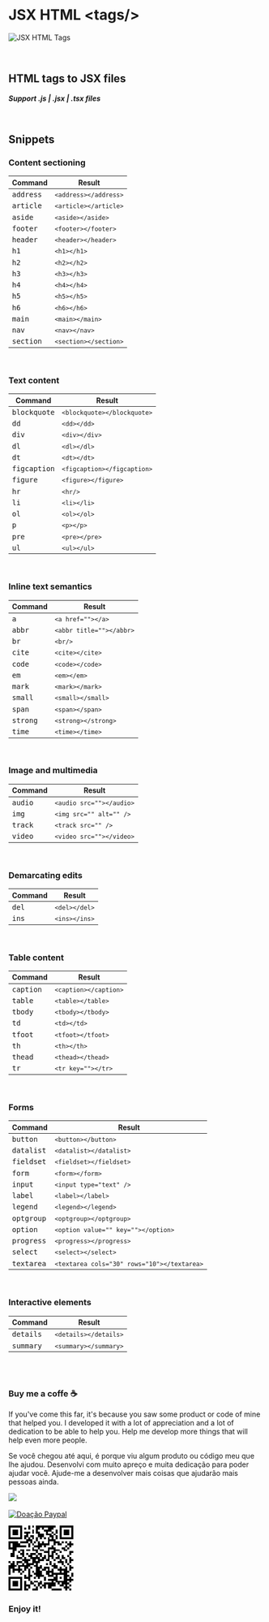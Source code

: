 # JSX HTML <tags\/\>

![JSX HTML Tags](https://github.com/angelorpt/vscode-jsx-html-tags/raw/HEAD/img/logo.png)

<br>

## HTML tags to JSX files

_**Support .js | .jsx | .tsx files**_

<br>

## Snippets

### Content sectioning

| Command            | Result                |
| ------------------ | --------------------- |
| <kbd>address</kbd> | `<address></address>` |
| <kbd>article</kbd> | `<article></article>` |
| <kbd>aside</kbd>   | `<aside></aside>`     |
| <kbd>footer</kbd>  | `<footer></footer>`   |
| <kbd>header</kbd>  | `<header></header>`   |
| <kbd>h1</kbd>      | `<h1></h1>`           |
| <kbd>h2</kbd>      | `<h2></h2>`           |
| <kbd>h3</kbd>      | `<h3></h3>`           |
| <kbd>h4</kbd>      | `<h4></h4>`           |
| <kbd>h5</kbd>      | `<h5></h5>`           |
| <kbd>h6</kbd>      | `<h6></h6>`           |
| <kbd>main</kbd>    | `<main></main>`       |
| <kbd>nav</kbd>     | `<nav></nav>`         |
| <kbd>section</kbd> | `<section></section>` |

<br>

### Text content

| Command               | Result                      |
| --------------------- | --------------------------- |
| <kbd>blockquote</kbd> | `<blockquote></blockquote>` |
| <kbd>dd</kbd>         | `<dd></dd>`                 |
| <kbd>div</kbd>        | `<div></div>`               |
| <kbd>dl</kbd>         | `<dl></dl>`                 |
| <kbd>dt</kbd>         | `<dt></dt>`                 |
| <kbd>figcaption</kbd> | `<figcaption></figcaption>` |
| <kbd>figure</kbd>     | `<figure></figure>`         |
| <kbd>hr</kbd>         | `<hr/>`                     |
| <kbd>li</kbd>         | `<li></li>`                 |
| <kbd>ol</kbd>         | `<ol></ol>`                 |
| <kbd>p</kbd>          | `<p></p>`                   |
| <kbd>pre</kbd>        | `<pre></pre>`               |
| <kbd>ul</kbd>         | `<ul></ul>`                 |

<br>

### Inline text semantics

| Command           | Result                   |
| ----------------- | ------------------------ |
| <kbd>a</kbd>      | `<a href=""></a>`        |
| <kbd>abbr</kbd>   | `<abbr title=""></abbr>` |
| <kbd>br</kbd>     | `<br/>`                  |
| <kbd>cite</kbd>   | `<cite></cite>`          |
| <kbd>code</kbd>   | `<code></code>`          |
| <kbd>em</kbd>     | `<em></em>`              |
| <kbd>mark</kbd>   | `<mark></mark>`          |
| <kbd>small</kbd>  | `<small></small>`        |
| <kbd>span</kbd>   | `<span></span>`          |
| <kbd>strong</kbd> | `<strong></strong>`      |
| <kbd>time</kbd>   | `<time></time>`          |

<br>

### Image and multimedia

| Command          | Result                   |
| ---------------- | ------------------------ |
| <kbd>audio</kbd> | `<audio src=""></audio>` |
| <kbd>img</kbd>   | `<img src="" alt="" />`  |
| <kbd>track</kbd> | `<track src="" />`       |
| <kbd>video</kbd> | `<video src=""></video>` |

<br>

### Demarcating edits

| Command        | Result        |
| -------------- | ------------- |
| <kbd>del</kbd> | `<del></del>` |
| <kbd>ins</kbd> | `<ins></ins>` |

<br>

### Table content

| Command            | Result                |
| ------------------ | --------------------- |
| <kbd>caption</kbd> | `<caption></caption>` |
| <kbd>table</kbd>   | `<table></table>`     |
| <kbd>tbody</kbd>   | `<tbody></tbody>`     |
| <kbd>td</kbd>      | `<td></td>`           |
| <kbd>tfoot</kbd>   | `<tfoot></tfoot>`     |
| <kbd>th</kbd>      | `<th></th>`           |
| <kbd>thead</kbd>   | `<thead></thead>`     |
| <kbd>tr</kbd>      | `<tr key=""></tr>`    |

<br>

### Forms

| Command             | Result                                      |
| ------------------- | ------------------------------------------- |
| <kbd>button</kbd>   | `<button></button>`                         |
| <kbd>datalist</kbd> | `<datalist></datalist>`                     |
| <kbd>fieldset</kbd> | `<fieldset></fieldset>`                     |
| <kbd>form</kbd>     | `<form></form>`                             |
| <kbd>input</kbd>    | `<input type="text" />`                     |
| <kbd>label</kbd>    | `<label></label>`                           |
| <kbd>legend</kbd>   | `<legend></legend>`                         |
| <kbd>optgroup</kbd> | `<optgroup></optgroup>`                     |
| <kbd>option</kbd>   | `<option value="" key=""></option>`         |
| <kbd>progress</kbd> | `<progress></progress>`                     |
| <kbd>select</kbd>   | `<select></select>`                         |
| <kbd>textarea</kbd> | `<textarea cols="30" rows="10"></textarea>` |

<br>

### Interactive elements

| Command            | Result                |
| ------------------ | --------------------- |
| <kbd>details</kbd> | `<details></details>` |
| <kbd>summary</kbd> | `<summary></summary>` |

<br><br>

### Buy me a coffe ☕

If you've come this far, it's because you saw some product or code of mine that helped you. I developed it with a lot of appreciation and a lot of dedication to be able to help you. Help me develop more things that will help even more people.

Se você chegou até aqui, é porque viu algum produto ou código meu que lhe ajudou. Desenvolvi com muito apreço e muita dedicação para poder ajudar você. Ajude-me a desenvolver mais coisas que ajudarão mais pessoas ainda.

<a href="https://www.buymeacoffee.com/angelorafael"><img src="https://img.buymeacoffee.com/button-api/?text=Buy me a coffee&emoji=&slug=angelorafael&button_colour=FFDD00&font_colour=000000&font_family=Cookie&outline_colour=000000&coffee_colour=ffffff" /></a>

[ ![Doação Paypal](https://github.com/angelorpt/vscode-jsx-html-tags/raw/HEAD/img/Paypal.png) ](https://www.paypal.com/donate/?hosted_button_id=CXBNZTZG9CBUA)

[ ![Doação Paypal](https://github.com/angelorpt/vscode-jsx-html-tags/raw/HEAD/img/QR-Code-Paypal-Donation.png) ](https://www.paypal.com/donate/?hosted_button_id=CXBNZTZG9CBUA)

### Enjoy it!
